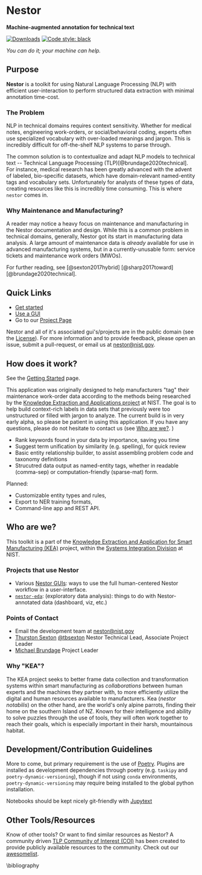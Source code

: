 # Nestor

**Machine-augmented annotation for technical text**

[![Downloads](https://pepy.tech/badge/nist-nestor)](https://pepy.tech/project/nist-nestor)
[![Code style: black](https://img.shields.io/badge/code%20style-black-000000.svg)](https://github.com/psf/black)

*You can do it; your machine can help.*

## Purpose

**Nestor** is a toolkit for using Natural Language Processing (NLP) with efficient user-interaction to perform structured data extraction with minimal annotation time-cost.
 
### The Problem
NLP in technical domains requires context sensitivity.
Whether for medical notes, engineering work-orders, or social/behavioral coding, experts often use specialized vocabulary with over-loaded meanings and jargon.
This is incredibly difficult for off-the-shelf NLP systems to parse through. 

The common solution is to contextualize and adapt NLP models to technical text -- Technical Language Processing (TLP)[@brundage2020technical].
For instance, medical research has been greatly advanced with the advent of labeled, bio-specific datasets, which have domain-relevant named-entity tags and vocabulary sets. 
Unfortunately for analysts of these types of data, creating resources like this is incredibly time consuming. 
This is where `nestor` comes in. 

### Why Maintenance and Manufacturing?

A reader may notice a heavy focus on maintenance and manufacturing in the Nestor documentation and design. 
While this is a common problem in technical domains, generally, Nestor got its start in manufacturing data analysis. 
A large amount of maintenance data is *already* available for use in advanced manufacturing systems, but in a currently-unusable form: service tickets and maintenance work orders (MWOs).

For further reading, see [@sexton2017hybrid] [@sharp2017toward] [@brundage2020technical]. 

## Quick Links

- [Get started](getting-started.md)
- [Use a GUI](gui-links.md)
- Go to our [Project Page](https://www.nist.gov/services-resources/software/nestor)

Nestor and all of it's associated gui's/projects are in the public domain (see the [License](LICENSE.md)). For more information and to provide feedback, please open an issue, submit a pull-request, or email us at <nestor@nist.gov>.

## How does it work? 

See the [Getting Started](getting-started.md) page. 

This application was originally designed to help manufacturers "tag" their maintenance work-order data according to the methods being researched by the [Knowledge Extraction and Applications project](https://www.nist.gov/programs-projects/knowledge-extraction-and-application-manufacturing-operations) at NIST.
The goal is to help  build context-rich labels in data sets that previously were too unstructured or filled with jargon to analyze.
The current build is in very early alpha, so please be patient in using this application. If you have any questions, please do not hesitate to contact us (see [Who are we?](#who-are-we). ) 



-   Rank keywords found in your data by importance, saving you time
-   Suggest term unification by similarity (e.g. spelling), for quick review
-   Basic entity relationship builder, to assist assembling problem
    code and taxonomy definitions
-   Strucutred data output as named-entity tags, whether in readable (comma-sep) or
    computation-friendly (sparse-mat) form.

Planned: 

- Customizable entity types and rules,
- Export to NER training formats,
- Command-line app and REST API.


## Who are we?

This toolkit is a part of the [Knowledge Extraction and Application for Smart Manufacturing (KEA)](https://www.nist.gov/programs-projects/knowledge-extraction-and-application-manufacturing-operations) project, within the [Systems Integration Division](https://www.nist.gov/el/systems-integration-division-73400) at NIST. 


### Projects that use Nestor

- Various [Nestor GUIs](gui-links.md): ways to use the full human-centered Nestor workflow in a user-interface. 
- [`nestor-eda`](https://github.com/usnistgov/nestor-eda): (exploratory data analysis): things to do with Nestor-annotated data (dashboard, viz, etc.)


### Points of Contact
- Email the development team at <nestor@nist.gov>
-   [Thurston Sexton](https://www.nist.gov/people/thurston-sexton) [@tbsexton](https://github.com/tbsexton) Nestor Technical Lead, Associate Project Leader 
-   [Michael Brundage](https://www.nist.gov/people/michael-p-brundage) Project Leader


### Why "KEA"?

The KEA project seeks to better frame data collection and transformation systems within smart manufacturing as *collaborations* between human experts and the machines they partner with, to more efficiently utilize the digital and human resources available to manufacturers.
Kea (*nestor notabilis*) on the other hand, are the world's only alpine parrots, finding their home on the southern Island of NZ.
Known for their intelligence and ability to solve puzzles through the use of tools, they will often work together to reach their goals, which is especially important in their harsh, mountainous habitat. 

## Development/Contribution Guidelines
More to come, but primary requirement is the use of [Poetry](https://python-poetry.org/). 
Plugins are installed as development dependencies through poetry (e.g. `taskipy` and `poetry-dynamic-versioning`), though if not using `conda` environments, `poetry-dynamic-versioning` may require being installed to the global python installation. 

Notebooks should be kept nicely git-friendly with [Jupytext](https://github.com/mwouts/jupytext)

## Other Tools/Resources
Know of other tools? Or want to find similar resources as Nestor? A community driven [TLP Community of Interest (COI)](https://www.nist.gov/el/technical-language-processing-community-interest) has been created to provide publicly available resources to the community. Check out our [awesomelist](https://github.com/TLP-COI/awesome-tlp).

\bibliography
